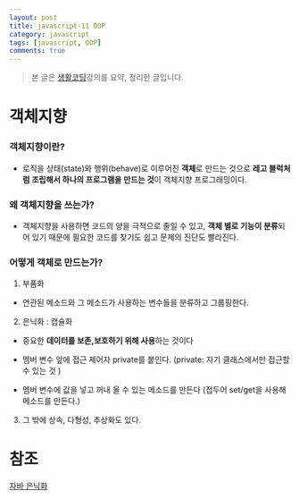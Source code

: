 ```yaml
---
layout: post
title: javascript-11 OOP
category: javascript
tags: [javascript, OOP]
comments: true
---
```


> 본 글은 [생활코딩](https://opentutorials.org/course/743/6553)강의를 요약, 정리한 글입니다.  

# 객체지향

### 객체지향이란?

- 로직을 상태(state)와 행위(behave)로 이루어진 **객체**로 만드는 것으로 **레고 블럭처럼 조립해서 하나의 프로그램을 만드는 것**이 객체지향 프로그래밍이다.

### 왜 객체지향을 쓰는가?

- 객체지향을 사용하면 코드의 양을 극적으로 줄일 수 있고, **객체 별로 기능이 분류**되어 있기 때문에 필요한 코드를 찾기도 쉽고 문제의 진단도 빨라진다.

### 어떻게 객체로 만드는가?

1. 부품화

- 연관된 메소드와 그 메소드가 사용하는 변수들을 분류하고 그룹핑한다.

2. 은닉화 : 캡슐화

- 중요한 **데이터를 보존,보호하기 위해 사용**하는 것이다

- 멤버 변수 앞에 접근 제어자 private를 붙인다. (private: 자기 클래스에서만 접근할 수 있는 것 )

- 멤버 변수에 값을 넣고 꺼내 올 수 있는 메소드를 만든다 (접두어 set/get을 사용해 메소드를 만든다.)

3. 그 밖에 상속, 다형성, 추상화도 있다.

# 참조
[자바 은닉화](https://mainpower4309.tistory.com/7)